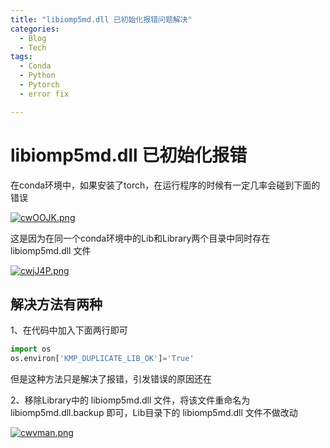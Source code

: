 ```yaml
---
title: "libiomp5md.dll 已初始化报错问题解决"
categories:
  - Blog
  - Tech
tags:
  - Conda
  - Python
  - Pytorch
  - error fix

---
```

# libiomp5md.dll 已初始化报错

在conda环境中，如果安装了torch，在运行程序的时候有一定几率会碰到下面的错误

[![cwOOJK.png](https://z3.ax1x.com/2021/04/11/cwOOJK.png)](https://imgtu.com/i/cwOOJK)

这是因为在同一个conda环境中的Lib和Library两个目录中同时存在 libiomp5md.dll 文件

[![cwjJ4P.png](https://z3.ax1x.com/2021/04/11/cwjJ4P.png)](https://imgtu.com/i/cwjJ4P)

## 解决方法有两种

1、在代码中加入下面两行即可

```python
import os
os.environ['KMP_DUPLICATE_LIB_OK']='True'
```

但是这种方法只是解决了报错，引发错误的原因还在

2、移除Library中的 libiomp5md.dll 文件，将该文件重命名为 libiomp5md.dll.backup 即可，Lib目录下的 libiomp5md.dll 文件不做改动

[![cwvman.png](https://z3.ax1x.com/2021/04/11/cwvman.png)](https://imgtu.com/i/cwvman)